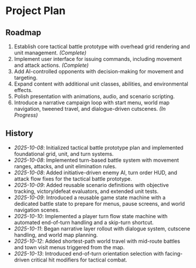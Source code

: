 # Project Plan

## Roadmap

1. Establish core tactical battle prototype with overhead grid rendering and unit management. *(Complete)*
2. Implement user interface for issuing commands, including movement and attack actions. *(Complete)*
3. Add AI-controlled opponents with decision-making for movement and targeting.
4. Expand content with additional unit classes, abilities, and environmental effects.
5. Polish presentation with animations, audio, and scenario scripting.
6. Introduce a narrative campaign loop with start menu, world map navigation, tweened travel, and dialogue-driven cutscenes. *(In Progress)*

## History

- *2025-10-08*: Initialized tactical battle prototype plan and implemented foundational grid, unit, and turn systems.
- *2025-10-08*: Implemented turn-based battle system with movement ranges, attacks, and unit elimination rules.
- *2025-10-08*: Added initiative-driven enemy AI, turn order HUD, and attack flow fixes for the tactical battle prototype.
- *2025-10-09*: Added reusable scenario definitions with objective tracking, victory/defeat evaluators, and extended unit tests.
- *2025-10-09*: Introduced a reusable game state machine with a dedicated battle state to prepare for menus, pause screens, and world navigation scenes.
- *2025-10-10*: Implemented a player turn flow state machine with automated end-of-turn handling and a skip-turn shortcut.
- *2025-10-11*: Began narrative layer rollout with dialogue system, cutscene handling, and world map planning.
- *2025-10-12*: Added shortest-path world travel with mid-route battles and town visit menus triggered from the map.
- *2025-10-13*: Introduced end-of-turn orientation selection with facing-driven critical hit modifiers for tactical combat.
